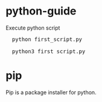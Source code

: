 # python-guide

Execute python script
<pre>
  python first_script.py

  python3 first_script.py
</pre>

# pip
Pip is a package installer for python.
